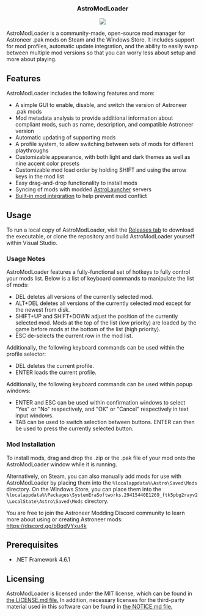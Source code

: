 <p align="center">
  <h3 align="center">AstroModLoader</h3>
</p>
<p align="center"><img src="https://i.imgur.com/CQX1FpH.png"></p>

AstroModLoader is a community-made, open-source mod manager for Astroneer .pak mods on Steam and the Windows Store. It includes support for mod profiles, automatic update integration, and the ability to easily swap between multiple mod versions so that you can worry less about setup and more about playing.

## Features
AstroModLoader includes the following features and more:
* A simple GUI to enable, disable, and switch the version of Astroneer .pak mods
* Mod metadata analysis to provide additional information about compliant mods, such as name, description, and compatible Astroneer version
* Automatic updating of supporting mods
* A profile system, to allow switching between sets of mods for different playthroughs
* Customizable appearance, with both light and dark themes as well as nine accent color presets
* Customizable mod load order by holding SHIFT and using the arrow keys in the mod list
* Easy drag-and-drop functionality to install mods
* Syncing of mods with modded [AstroLauncher](https://github.com/ricky-davis/AstroLauncher) servers
* [Built-in mod integration](https://github.com/AstroTechies/AstroModIntegrator) to help prevent mod conflict

## Usage
To run a local copy of AstroModLoader, visit the [Releases tab](https://github.com/AstroTechies/AstroModLoader/releases) to download the executable, or clone the repository and build AstroModLoader yourself within Visual Studio.

### Usage Notes
AstroModLoader features a fully-functional set of hotkeys to fully control your mods list. Below is a list of keyboard commands to manipulate the list of mods:
* DEL deletes all versions of the currently selected mod.
* ALT+DEL deletes all versions of the currently selected mod except for the newest from disk.
* SHIFT+UP and SHIFT+DOWN adjust the position of the currently selected mod. Mods at the top of the list (low priority) are loaded by the game before mods at the bottom of the list (high priority).
* ESC de-selects the current row in the mod list.

Additionally, the following keyboard commands can be used within the profile selector:
* DEL deletes the current profile.
* ENTER loads the current profile.

Additionally, the following keyboard commands can be used within popup windows:
* ENTER and ESC can be used within confirmation windows to select "Yes" or "No" respectively, and "OK" or "Cancel" respectively in text input windows.
* TAB can be used to switch selection between buttons. ENTER can then be used to press the currently selected button.

### Mod Installation
To install mods, drag and drop the .zip or the .pak file of your mod onto the AstroModLoader window while it is running.

Alternatively, on Steam, you can also manually add mods for use with AstroModLoader by placing them into the `%localappdata%\Astro\Saved\Mods` directory.
On the Windows Store, you can place them into the `%localappdata%\Packages\SystemEraSoftworks.29415440E1269_ftk5pbg2rayv2\LocalState\Astro\Saved\Mods` directory.

You are free to join the Astroneer Modding Discord community to learn more about using or creating Astroneer mods: https://discord.gg/bBqdVYxu4k

## Prerequisites
* .NET Framework 4.6.1

## Licensing
AstroModLoader is licensed under the MIT license, which can be found in [the LICENSE.md file.](https://github.com/AstroTechies/AstroModLoader/blob/master/LICENSE.md) In addition, necessary licenses for the third-party material used in this software can be found in [the NOTICE.md file.](https://github.com/AstroTechies/AstroModLoader/blob/master/NOTICE.md)